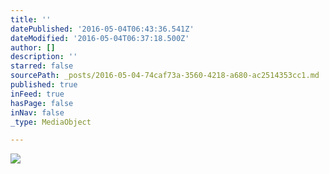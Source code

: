 ```yaml
---
title: ''
datePublished: '2016-05-04T06:43:36.541Z'
dateModified: '2016-05-04T06:37:18.500Z'
author: []
description: ''
starred: false
sourcePath: _posts/2016-05-04-74caf73a-3560-4218-a680-ac2514353cc1.md
published: true
inFeed: true
hasPage: false
inNav: false
_type: MediaObject

---
```

![](https://the-grid-user-content.s3-us-west-2.amazonaws.com/2f973721-2ba6-47e2-b17c-c0c0bac407dc.jpg)